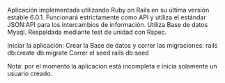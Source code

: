 Aplicación implementada utilizando Ruby on Rails en su última versión estable 6.0.1.
Funcionará estrictamente como API y utiliza el estándar JSON:API para los intercambios de información.
Utiliza Base de datos Mysql.
Respaldada mediante test de unidad con Rspec.

Iniciar la aplicación:
Crear la Base de datos y correr las migraciones:
rails db:create db:migrate
Correr el seed
rails db:seed

Nota: por el momento la aplicacion está incompleta e inicia solamente un usuario creado.

